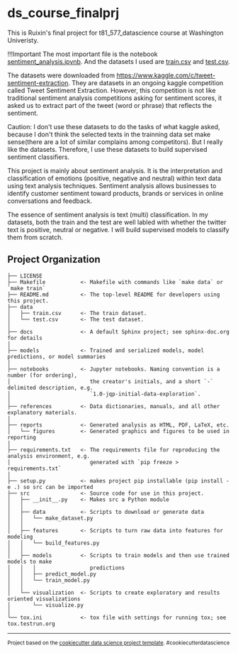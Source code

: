 ds_course_finalprj
==============================
This is Ruixin's final project for t81_577_datascience course at Washington Univeristy. 


!!!Important
The most important file is the notebook [sentiment_analysis.ipynb](https://github.com/ruixinhan/ds_course_finalprj/blob/master/notebooks/sentiment_analysis.ipynb). And the datasets I used are [train.csv](https://github.com/ruixinhan/ds_course_finalprj/blob/master/data/train.csv) and [test.csv](https://github.com/ruixinhan/ds_course_finalprj/blob/master/data/test.csv).



The datasets were downloaded from https://www.kaggle.com/c/tweet-sentiment-extraction. They are datasets in an ongoing kaggle competition called Tweet Sentiment Extraction. However, this competition is not like traditional sentiment analysis competitions asking for sentiment scores, it asked us to extract part of the tweet (word or phrase) that reflects the sentiment.

Caution: I don't use these datasets to do the tasks of what kaggle asked, because I don't think the selected texts in the trainning data set make sense(there are a lot of similar complains among competitors). But I really like the datasets. Therefore, I use these datasets to build supervised sentiment classifiers.

This project is mainly about sentiment analysis. It is the interpretation and classification of emotions (positive, negative and neutral) within text data using text analysis techniques. Sentiment analysis allows businesses to identify customer sentiment toward products, brands or services in online conversations and feedback.

The essence of sentiment analysis is text (multi) classification. In my datasets, both the train and the test are well labled with whether the twitter text is positive, neutral or negative. I will build supervised models to classify them from scratch.


Project Organization
------------

    ├── LICENSE
    ├── Makefile           <- Makefile with commands like `make data` or `make train`
    ├── README.md          <- The top-level README for developers using this project.
    ├── data
    │   ├── train.csv      <- The train dataset.
    │   └── test.csv       <- The test dataset.
    │      
    ├── docs               <- A default Sphinx project; see sphinx-doc.org for details
    │
    ├── models             <- Trained and serialized models, model predictions, or model summaries
    │
    ├── notebooks          <- Jupyter notebooks. Naming convention is a number (for ordering),
    │                         the creator's initials, and a short `-` delimited description, e.g.
    │                         `1.0-jqp-initial-data-exploration`.
    │
    ├── references         <- Data dictionaries, manuals, and all other explanatory materials.
    │
    ├── reports            <- Generated analysis as HTML, PDF, LaTeX, etc.
    │   └── figures        <- Generated graphics and figures to be used in reporting
    │
    ├── requirements.txt   <- The requirements file for reproducing the analysis environment, e.g.
    │                         generated with `pip freeze > requirements.txt`
    │
    ├── setup.py           <- makes project pip installable (pip install -e .) so src can be imported
    ├── src                <- Source code for use in this project.
    │   ├── __init__.py    <- Makes src a Python module
    │   │
    │   ├── data           <- Scripts to download or generate data
    │   │   └── make_dataset.py
    │   │
    │   ├── features       <- Scripts to turn raw data into features for modeling
    │   │   └── build_features.py
    │   │
    │   ├── models         <- Scripts to train models and then use trained models to make
    │   │   │                 predictions
    │   │   ├── predict_model.py
    │   │   └── train_model.py
    │   │
    │   └── visualization  <- Scripts to create exploratory and results oriented visualizations
    │       └── visualize.py
    │
    └── tox.ini            <- tox file with settings for running tox; see tox.testrun.org


--------

<p><small>Project based on the <a target="_blank" href="https://drivendata.github.io/cookiecutter-data-science/">cookiecutter data science project template</a>. #cookiecutterdatascience</small></p>
